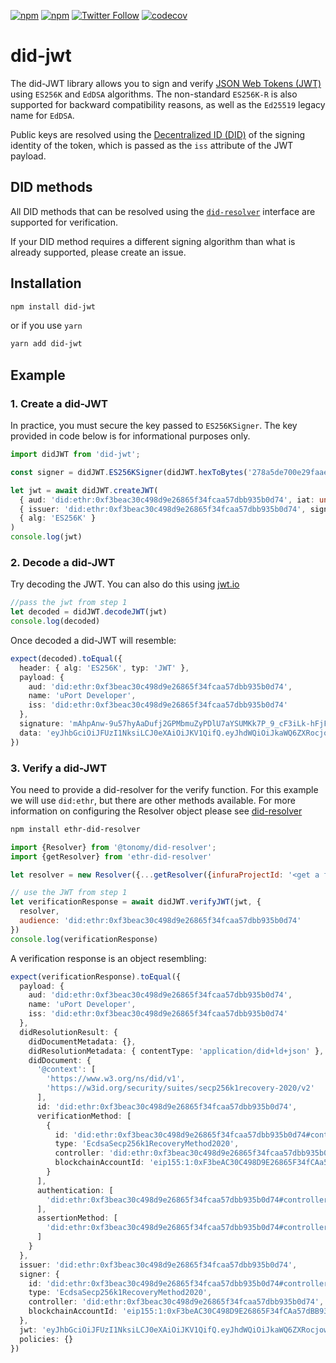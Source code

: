 [![npm](https://img.shields.io/npm/dt/did-jwt.svg)](https://www.npmjs.com/package/did-jwt)
[![npm](https://img.shields.io/npm/v/did-jwt.svg)](https://www.npmjs.com/package/did-jwt)
[![Twitter Follow](https://img.shields.io/twitter/follow/veramolabs.svg?style=social&label=Follow)](https://twitter.com/veramolabs)
[![codecov](https://codecov.io/gh/decentralized-identity/did-jwt/branch/master/graph/badge.svg)](https://codecov.io/gh/decentralized-identity/did-jwt)

# did-jwt

The did-JWT library allows you to sign and verify [JSON Web Tokens (JWT)](https://tools.ietf.org/html/rfc7519)
using `ES256K` and `EdDSA` algorithms. The non-standard `ES256K-R` is also supported for backward compatibility
reasons, as well as the `Ed25519` legacy name for `EdDSA`.

Public keys are resolved using the [Decentralized ID (DID)](https://w3c.github.io/did-core/#identifier) of the signing
identity of the token, which is passed as the `iss` attribute of the JWT payload.

## DID methods

All DID methods that can be resolved using the [`did-resolver`](https://github.com/decentralized-identity/did-resolver)
interface are supported for verification.

If your DID method requires a different signing algorithm than what is already supported, please create an issue.

## Installation

```bash
npm install did-jwt
```

or if you use `yarn`

```bash
yarn add did-jwt
```

## Example

### 1. Create a did-JWT

In practice, you must secure the key passed to `ES256KSigner`. The key provided in code below is for informational
purposes only.

```ts
import didJWT from 'did-jwt';

const signer = didJWT.ES256KSigner(didJWT.hexToBytes('278a5de700e29faae8e40e366ec5012b5ec63d36ec77e8a2417154cc1d25383f'))

let jwt = await didJWT.createJWT(
  { aud: 'did:ethr:0xf3beac30c498d9e26865f34fcaa57dbb935b0d74', iat: undefined, name: 'uPort Developer' },
  { issuer: 'did:ethr:0xf3beac30c498d9e26865f34fcaa57dbb935b0d74', signer },
  { alg: 'ES256K' }
)
console.log(jwt)
```

### 2. Decode a did-JWT

Try decoding the JWT. You can also do this using [jwt.io](https://jwt.io)

```js
//pass the jwt from step 1
let decoded = didJWT.decodeJWT(jwt)
console.log(decoded)
```

Once decoded a did-JWT will resemble:

```ts
expect(decoded).toEqual({
  header: { alg: 'ES256K', typ: 'JWT' },
  payload: {
    aud: 'did:ethr:0xf3beac30c498d9e26865f34fcaa57dbb935b0d74',
    name: 'uPort Developer',
    iss: 'did:ethr:0xf3beac30c498d9e26865f34fcaa57dbb935b0d74'
  },
  signature: 'mAhpAnw-9u57hyAaDufj2GPMbmuZyPDlU7aYSUMKk7P_9_cF3iLk-hFjFhb5xaUQB5nXYrciw6ZJ2RSAZI-IDQ',
  data: 'eyJhbGciOiJFUzI1NksiLCJ0eXAiOiJKV1QifQ.eyJhdWQiOiJkaWQ6ZXRocjoweGYzYmVhYzMwYzQ5OGQ5ZTI2ODY1ZjM0ZmNhYTU3ZGJiOTM1YjBkNzQiLCJuYW1lIjoidVBvcnQgRGV2ZWxvcGVyIiwiaXNzIjoiZGlkOmV0aHI6MHhmM2JlYWMzMGM0OThkOWUyNjg2NWYzNGZjYWE1N2RiYjkzNWIwZDc0In0'
})
```

### 3. Verify a did-JWT

You need to provide a did-resolver for the verify function. For this example we will use `did:ethr`, but there are other
methods available. For more information on configuring the Resolver object please
see [did-resolver](https://github.com/decentralized-identity/did-resolver#configure-resolver-object)

```bash
npm install ethr-did-resolver
```

```js
import {Resolver} from '@tonomy/did-resolver';
import {getResolver} from 'ethr-did-resolver'

let resolver = new Resolver({...getResolver({infuraProjectId: '<get a free ID from infura.io>'})});

// use the JWT from step 1
let verificationResponse = await didJWT.verifyJWT(jwt, {
  resolver,
  audience: 'did:ethr:0xf3beac30c498d9e26865f34fcaa57dbb935b0d74'
})
console.log(verificationResponse)
```

A verification response is an object resembling:

```typescript
expect(verificationResponse).toEqual({
  payload: {
    aud: 'did:ethr:0xf3beac30c498d9e26865f34fcaa57dbb935b0d74',
    name: 'uPort Developer',
    iss: 'did:ethr:0xf3beac30c498d9e26865f34fcaa57dbb935b0d74'
  },
  didResolutionResult: {
    didDocumentMetadata: {},
    didResolutionMetadata: { contentType: 'application/did+ld+json' },
    didDocument: {
      '@context': [
        'https://www.w3.org/ns/did/v1',
        'https://w3id.org/security/suites/secp256k1recovery-2020/v2'
      ],
      id: 'did:ethr:0xf3beac30c498d9e26865f34fcaa57dbb935b0d74',
      verificationMethod: [
        {
          id: 'did:ethr:0xf3beac30c498d9e26865f34fcaa57dbb935b0d74#controller',
          type: 'EcdsaSecp256k1RecoveryMethod2020',
          controller: 'did:ethr:0xf3beac30c498d9e26865f34fcaa57dbb935b0d74',
          blockchainAccountId: 'eip155:1:0xF3beAC30C498D9E26865F34fCAa57dBB935b0D74'
        }
      ],
      authentication: [
        'did:ethr:0xf3beac30c498d9e26865f34fcaa57dbb935b0d74#controller'
      ],
      assertionMethod: [
        'did:ethr:0xf3beac30c498d9e26865f34fcaa57dbb935b0d74#controller'
      ]
    }
  },
  issuer: 'did:ethr:0xf3beac30c498d9e26865f34fcaa57dbb935b0d74',
  signer: {
    id: 'did:ethr:0xf3beac30c498d9e26865f34fcaa57dbb935b0d74#controller',
    type: 'EcdsaSecp256k1RecoveryMethod2020',
    controller: 'did:ethr:0xf3beac30c498d9e26865f34fcaa57dbb935b0d74',
    blockchainAccountId: 'eip155:1:0xF3beAC30C498D9E26865F34fCAa57dBB935b0D74'
  },
  jwt: 'eyJhbGciOiJFUzI1NksiLCJ0eXAiOiJKV1QifQ.eyJhdWQiOiJkaWQ6ZXRocjoweGYzYmVhYzMwYzQ5OGQ5ZTI2ODY1ZjM0ZmNhYTU3ZGJiOTM1YjBkNzQiLCJuYW1lIjoidVBvcnQgRGV2ZWxvcGVyIiwiaXNzIjoiZGlkOmV0aHI6MHhmM2JlYWMzMGM0OThkOWUyNjg2NWYzNGZjYWE1N2RiYjkzNWIwZDc0In0.mAhpAnw-9u57hyAaDufj2GPMbmuZyPDlU7aYSUMKk7P_9_cF3iLk-hFjFhb5xaUQB5nXYrciw6ZJ2RSAZI-IDQ',
  policies: {}
})
```
